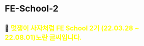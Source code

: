 # FE-School-2
## 🦁 <span style="color:yellow">멋쟁이 사자처럼 FE School 2기 (22.03.28 ~ 22.08.01)노란 글씨입니다.</span>
